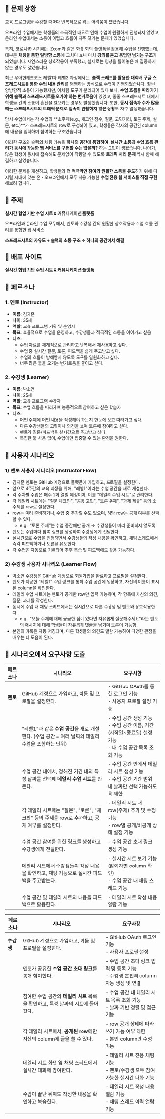 ## 📌 문제 상황

교육 프로그램을 수강할 때마다 반복적으로 겪는 어려움이 있었습니다.

오프라인 수업에서는 학생들의 소극적인 태도로 인해 수업이 원활하게 진행되지 않았고, 온라인 수업에서는 소통이 어렵고 흐름이 자주 끊기는 문제가 있었습니다.

특히, 코로나19 시기에는 Zoom과 같은 화상 회의 플랫폼을 활용해 수업을 진행했는데, 대부분 **채팅을 통한 일방향 소통**에 그치다 보니 마치 **강의를 듣고 응답만 남기는 구조**가 되었습니다. 자연스러운 상호작용이 부족했고, 실제로는 영상을 틀어놓은 채 집중하지 않는 경우도 많았습니다.

최근 우아한테크코스 레벨1과 레벨2 과정에서는, **슬랙 스레드를 활용한 대화**와 **구글 스프레드시트를 통한 수업 내용 관리**를 병행하는 방식으로 수업이 진행되었습니다. 훨씬 양방향적 소통이 가능했지만, 이처럼 도구가 분리되어 있다 보니, **수업 흐름을 따라가기 위해 슬랙과 스프레드시트를 오가야 하는 번거로움**이 있었고, 종종 스프레드시트 내에서 학생들 간의 소통이 혼선을 일으키는 경우도 발생했습니다. 또한, **동시 접속자 수가 많을 때는 스프레드시트의 트래픽 문제로 접속이 원활하지 않은 상황**도 자주 발생했습니다.

당시 수업에서는 각 수업의 **소주제(e.g., 체크인 점수, 질문, 고민거리, 토론 주제, 설문, etc.)**가 스프레드시트의 row로 구성되어 있고, 학생들은 각자의 공간인 column에 내용을 입력하며 참여하는 구조였습니다.

이러한 구조와 슬랙의 채팅 기능을 **하나의 공간에 통합하여**, **실시간 소통과 수업 흐름 관리가 동시에 가능한 웹 서비스를 구현할 수는 없을까?** 하는 고민이 생겼습니다. 나아가, 많은 학생이 동시에 접속해도 문제없이 작동할 수 있도록 **트래픽 처리 문제** 역시 함께 해결하고 싶었습니다.

이러한 문제를 개선하고, 학생들의 **더 적극적인 참여와 원활한 소통을 유도**하기 위해 디지털 시대에 맞는 온**ㆍ**오프라인에서 모두 사용 가능한 **수업 전용 웹 서비스를 직접 구현**해보려 합니다.

## **📌 주제**

**실시간 협업 기반 수업 시트 & 커뮤니케이션 플랫폼**

오프라인과 온라인 수업 모두에서, 멘토와 수강생 간의 원활한 상호작용과 수업 흐름 관리를 통합한 웹 서비스.

**스프레드시트의 자유도 + 슬랙의 소통 구조 → 하나의 공간에서 해결**

## 📌 배포 사이트

[**실시간 협업 기반 수업 시트 & 커뮤니케이션 플랫폼**](https://sooyeoniya.github.io/sheet-chat-session)

## 📌 페르소나

### 1. 멘토 (Instructor)

- **이름**: 김지훈
- **나이**: 35세
- **역할**: 교육 프로그램 기획 및 운영자
- **목표**: 효율적으로 수업을 운영하고, 수강생들과 적극적인 소통을 이어가고 싶음
- **니즈**:
  - 수업 자료를 체계적으로 관리하고 반복해서 재사용하고 싶다.
  - 수업 중 실시간 질문, 토론, 피드백을 쉽게 주고받고 싶다.
  - 수업의 흐름이 방해받지 않도록 도구를 일원화하고 싶다.
  - 너무 많은 툴을 오가는 번거로움을 줄이고 싶다.

### 2. 수강생 (Learner)

- **이름**: 박소연
- **나이**: 25세
- **역할**: 교육 프로그램 수강자
- **목표**: 수업 흐름을 따라가며 능동적으로 참여하고 싶은 학습자
- **니즈**:
  - 어떤 주제에 어떤 내용을 작성해야 하는지 한눈에 보고 따라가고 싶다.
  - 다른 수강생들의 고민이나 의견을 보며 토론에 참여하고 싶다.
  - 멘토와 질문/피드백을 실시간으로 주고받고 싶다.
  - 복잡한 툴 사용 없이, 수업에만 집중할 수 있는 환경을 원한다.

## 📌 사용자 시나리오

### 1) 멘토 사용자 시나리오 (Instructor Flow)

- 김지훈 멘토는 GitHub 계정으로 플랫폼에 가입하고, 프로필을 설정한다.
- 앞으로 4주간의 교육 과정을 위해, "레벨1"이라는 수업 공간을 새로 개설한다.
- 각 주차별 수업은 매주 2회 열릴 예정이며, 이를 "데일리 수업 시트"로 관리한다.
- 각 데일리 시트에는 "질문 체크인", "공통 고민", "토론 주제", "과제 제출" 등의 소주제를 row로 설정한다.
- row는 미리 준비하거나, 수업 중 추가할 수도 있으며, 해당 row는 공개 여부를 선택할 수 있다.
  - e.g., “토론 주제”는 수업 중간에만 공개 → 수강생들이 미리 준비하지 않도록
- 멘토는 수업마다 참여 링크를 생성하여 수강생에게 전달한다.
- 실시간으로 수업을 진행하면서 수강생들의 작성 내용을 확인하고, 채팅 스레드에서 즉각 피드백하거나 토론을 유도한다.
- 각 수업은 자동으로 기록되어 추후 복습 및 피드백에도 활용 가능하다.

### 2) 수강생 사용자 시나리오 (Learner Flow)

- 박소연 수강생은 GitHub 계정으로 회원가입을 완료하고 프로필을 설정한다.
- 멘토가 제공한 “레벨1” 수업 링크를 통해 수업 공간에 입장하고, 자신의 이름이 표시된 column을 확인한다.
- 데일리 수업 시트에는 멘토가 공개한 row만 입력 가능하며, 각 항목에 자신의 의견, 질문, 과제를 작성한다.
- 동시에 수업 내 채팅 스레드에서는 실시간으로 다른 수강생 및 멘토와 상호작용한다.
  - e.g., "오늘 주제에 대해 궁금한 점이 있다면 자유롭게 질문해주세요"라는 멘토의 메시지에 대해 학생들이 자유롭게 댓글을 남기며 토론이 가능함.
- 본인의 기록은 자동 저장되며, 다른 학생들의 의견도 열람 가능하여 다양한 관점을 배우는 데 도움이 된다.

## 📌 시나리오에서 요구사항 도출

| **페르소나** | **시나리오**                                                                                        | **요구사항**                                                                                                    |
| ------------ | --------------------------------------------------------------------------------------------------- | --------------------------------------------------------------------------------------------------------------- |
| **멘토**     | GitHub 계정으로 가입하고, 이름 및 프로필을 설정한다.                                                | - GitHub OAuth를 통한 로그인 기능 <br/> - 사용자 프로필 설정 기능                                               |
|              | "레벨1"과 같은 **수업 공간**을 새로 개설한다. (수업 공간 = 여러 날짜의 데일리 수업을 포함하는 단위) | - 수업 공간 생성 기능 <br/> - 수업 공간 이름, 기간(시작일~종료일) 설정 기능 <br/> - 내 수업 공간 목록 조회 기능 |
|              | 수업 공간 내에서, 정해진 기간 내의 특정 날짜를 선택해 **데일리 수업 시트**를 만든다.                | - 수업 공간 안에서 데일리 시트 생성 기능 <br/> - 수업 공간 기간 범위 내 날짜만 선택 가능하도록 제한             |
|              | 각 데일리 시트에는 "질문", "토론", "체크인" 등의 주제를 row로 추가하고, 공개 여부를 설정한다.       | - 데일리 시트 내 row(주제) 추가 및 수정 기능 <br/> - row별 공개/비공개 상태 설정 기능                           |
|              | 수업 공간 참여를 위한 링크를 생성하고 수강생에게 전달한다.                                          | - 수업 공간 초대 링크 생성 기능                                                                                 |
|              | 데일리 시트에서 수강생들의 작성 내용을 확인하고, 채팅 기능으로 실시간 피드백을 주고받는다.          | - 실시간 시트 보기 기능 (참여자별 column 확인) <br/> - 수업 공간 내 채팅 스레드 기능                            |
|              | 수업 공간 및 데일리 시트의 내용을 피드백으로 활용한다.                                              | - 데일리 시트 작성 내용 열람 기능                                                                               |

| **페르소나** | **시나리오**                                                                     | **요구사항**                                                                           |
| ------------ | -------------------------------------------------------------------------------- | -------------------------------------------------------------------------------------- |
| **수강생**   | GitHub 계정으로 가입하고, 이름 및 프로필을 설정한다.                             | - GitHub OAuth 로그인 기능 <br/> - 사용자 프로필 설정                                  |
|              | 멘토가 공유한 **수업 공간 초대 링크**를 통해 참여한다.                           | - 수업 공간 초대 링크 입력 및 등록 기능 <br/> - 수강생 본인의 column 자동 생성 및 연결 |
|              | 참여한 수업 공간의 **데일리 시트** 목록을 확인하고, 특정 날짜의 시트에 들어간다. | - 수업 공간 내 데일리 시트 목록 조회 기능 <br/> - 날짜 기반 정렬 및 접근 기능          |
|              | 각 데일리 시트에서, **공개된 row**에만 자신의 column에 글을 쓸 수 있다.          | - row 공개 상태에 따라 쓰기 가능 여부 제한 <br/> - 본인 column만 수정 가능             |
|              | 데일리 시트 화면 옆 채팅 스레드에서 실시간 대화에 참여한다.                      | - 데일리 시트 전용 채팅 기능 <br/> - 멘토/수강생 모두 참여 가능한 실시간 대화 기능     |
|              | 수업이 끝난 뒤에도 작성한 내용을 확인하고 복습한다.                              | - 데일리 시트 작성 내용 열람 기능 <br/> - 채팅 스레드 이력 열람 기능                   |
